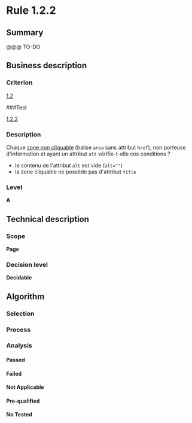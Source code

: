 # Rule 1.2.2

## Summary

@@@ TO-DO

## Business description

### Criterion

[1.2](http://references.modernisation.gouv.fr/referentiel-technique-0#crit-1-2)

###Test

[1.2.2](http://references.modernisation.gouv.fr/referentiel-technique-0#test-1-2-2)

### Description

Chaque <a href="http://references.modernisation.gouv.fr/sites/default/files/RGAA3_RC2-1/glossaire.htm#mZoneNonCliquable">zone non cliquable</a> (balise `area` sans attribut `href`), non porteuse d'information et ayant un attribut `alt` v&eacute;rifie-t-elle ces conditions ? 
 
 * le contenu de l'attribut `alt` est vide (`alt=""`) 
 * la zone cliquable ne poss&egrave;de pas d'attribut `title` 


### Level

**A**

## Technical description

### Scope

**Page**

### Decision level

**Decidable**

## Algorithm

### Selection

### Process

### Analysis

#### Passed

#### Failed

#### Not Applicable

#### Pre-qualified

#### No Tested 






